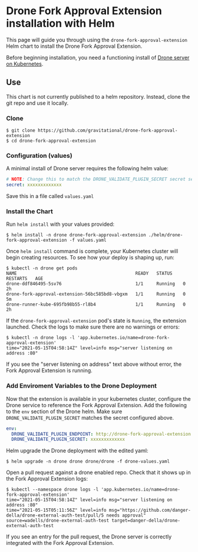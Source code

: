 # Drone Fork Approval Extension installation with Helm

This page will guide you through using the `drone-fork-approval-extension` Helm chart to install the Drone Fork Approval Extension.

Before beginning installation, you need a functioning install of [Drone server on Kubernetes](https://github.com/drone/charts/blob/master/charts/drone/README.md).

## Use

This chart is not currently published to a helm repository. Instead, clone the git repo and use it locally.

### Clone

```
$ git clone https://github.com/gravitational/drone-fork-approval-extension
$ cd drone-fork-approval-extension
```

### Configuration (values)

A minimal install of Drone server requires the following helm value:

```yaml
# NOTE: Change this to match the DRONE_VALIDATE_PLUGIN_SECRET secret set in your Drone server configs.
secret: xxxxxxxxxxxxx
```

Save this in a file called `values.yaml`

### Install the Chart

Run `helm install` with your values provided:

```console
$ helm install -n drone drone-fork-approval-extension ./helm/drone-fork-approval-extension -f values.yaml
```

Once `helm install` command is complete, your Kubernetes cluster will begin creating resources. To see how your deploy is shaping up, run:

```console
$ kubectl -n drone get pods
NAME                                             READY   STATUS    RESTARTS   AGE
drone-ddf846495-5sv76                            1/1     Running   0          2h
drone-fork-approval-extension-56bc585bd8-vbgxm   1/1     Running   0          5m
drone-runner-kube-695fb98b55-rl8b4               1/1     Running   0          2h
```

If the `drone-fork-approval-extension` pod's state is `Running`, the extension launched.
Check the logs to make sure there are no warnings or errors:

```console
$ kubectl -n drone logs -l 'app.kubernetes.io/name=drone-fork-approval-extension'
time="2021-05-15T04:58:14Z" level=info msg="server listening on address :80"
```

If you see the "server listening on address" text above without error, the Fork Approval Extension is running.

### Add Enviroment Variables to the Drone Deployment

Now that the extension is available in your kubernetes cluster, configure the
Drone service to reference the Fork Approval Extension. Add the following to
the `env` section of the Drone helm. Make sure `DRONE_VALIDATE_PLUGIN_SECRET`
matches the secret configured above.

```yaml
env:
  DRONE_VALIDATE_PLUGIN_ENDPOINT: http://drone-fork-approval-extension:80
  DRONE_VALIDATE_PLUGIN_SECRET: xxxxxxxxxxxxx
```

Helm upgrade the Drone deployment with the edited yaml:

```console
$ helm upgrade -n drone drone drone/drone -f drone-values.yaml
```

Open a pull request against a drone enabled repo.  Check that it shows up in
the Fork Approval Extension logs:

```console
$ kubectl --namespace drone logs -l 'app.kubernetes.io/name=drone-fork-approval-extension'
time="2021-05-15T04:58:14Z" level=info msg="server listening on address :80"
time="2021-05-15T05:11:56Z" level=info msg="https://github.com/danger-della/drone-external-auth-test/pull/5 needs approval" source=wadells/drone-external-auth-test target=danger-della/drone-external-auth-test
```

If you see an entry for the pull request, the Drone server is correctly integrated with the Fork Approval Extension.

